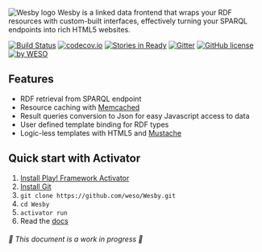 ![Wesby logo](https://github.com/weso/Wesby/raw/master/public/images/wesby-logo-850.png)
Wesby is a linked data frontend that wraps your RDF resources with custom-built interfaces, effectively turning your SPARQL endpoints into rich HTML5 websites.

[![Build Status](https://travis-ci.org/weso/Wesby.svg?branch=2.0)](https://travis-ci.org/weso/Wesby)
[![codecov.io](http://codecov.io/github/weso/Wesby/coverage.svg?branch=2.0)](http://codecov.io/github/weso/Wesby?branch=2.0)
[![Stories in Ready](https://img.shields.io/waffle/label/weso/Wesby/ready.svg)](http://waffle.io/weso/wesby)
[![Gitter](https://img.shields.io/gitter/room/nwjs/nw.js.svg)](https://gitter.im/weso/Wesby?utm_source=badge&utm_medium=badge&utm_campaign=pr-badge)
[![GitHub license](https://img.shields.io/badge/license-MIT-blue.svg)](https://raw.githubusercontent.com/weso/Wesby/2.0/LICENSE.txt)
[![by WESO](https://img.shields.io/badge/by-WESO-29c7c0.svg)](http://www.weso.es/)

## Features
* RDF retrieval from SPARQL endpoint
* Resource caching with [Memcached](http://memcached.org/)
* Result queries conversion to Json for easy Javascript access to data
* User defined template binding for RDF types
* Logic-less templates with HTML5 and [Mustache](http://mustache.github.io/)

## Quick start with Activator
1. [Install Play! Framework Activator](http://www.playframework.com/documentation/latest/Installing)
2. [Install Git](http://git-scm.com/book/en/Getting-Started-Installing-Git)
3. `git clone https://github.com/weso/Wesby.git`
4. `cd Wesby`
5. `activator run`
6. Read the [docs](https://github.com/weso/Wesby/wiki)

###### :construction: This document is a work in progress :construction:


